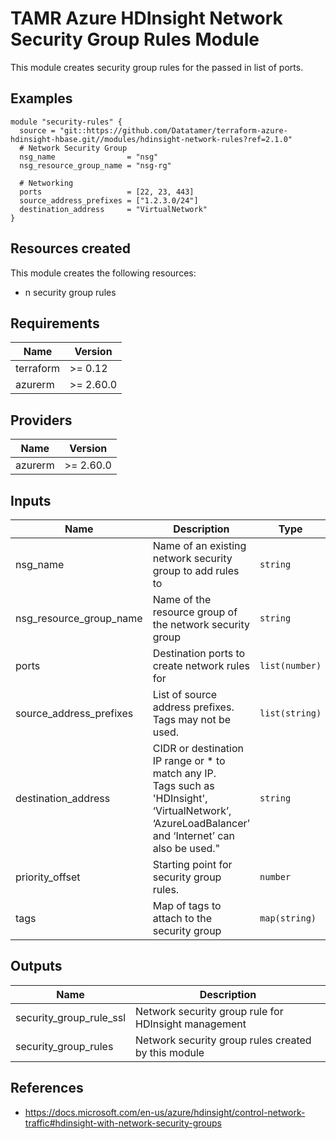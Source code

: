 # TAMR Azure HDInsight Network Security Group Rules Module

This module creates security group rules for the passed in list of ports.

## Examples

```
module "security-rules" {
  source = "git::https://github.com/Datatamer/terraform-azure-hdinsight-hbase.git//modules/hdinsight-network-rules?ref=2.1.0"
  # Network Security Group
  nsg_name                = "nsg"
  nsg_resource_group_name = "nsg-rg"

  # Networking
  ports                   = [22, 23, 443]
  source_address_prefixes = ["1.2.3.0/24"]
  destination_address     = "VirtualNetwork"
}
```

## Resources created
This module creates the following resources:
* n security group rules

<!-- BEGINNING OF PRE-COMMIT-TERRAFORM DOCS HOOK -->
## Requirements

| Name | Version |
|------|---------|
| terraform | >= 0.12 |
| azurerm | >= 2.60.0 |

## Providers

| Name | Version |
|------|---------|
| azurerm | >= 2.60.0 |

## Inputs

| Name | Description | Type | Default | Required |
|------|-------------|------|---------|:--------:|
| nsg\_name | Name of an existing network security group to add rules to | `string` | n/a | yes |
| nsg\_resource\_group\_name | Name of the resource group of the network security group | `string` | n/a | yes |
| ports | Destination ports to create network rules for | `list(number)` | n/a | yes |
| source\_address\_prefixes | List of source address prefixes. Tags may not be used. | `list(string)` | n/a | yes |
| destination\_address | CIDR or destination IP range or \* to match any IP.<br>  Tags such as 'HDInsight', ‘VirtualNetwork’, ‘AzureLoadBalancer’ and ‘Internet’ can also be used." | `string` | `"HDInsight"` | no |
| priority\_offset | Starting point for security group rules. | `number` | `1000` | no |
| tags | Map of tags to attach to the security group | `map(string)` | `{}` | no |

## Outputs

| Name | Description |
|------|-------------|
| security\_group\_rule\_ssl | Network security group rule for HDInsight management |
| security\_group\_rules | Network security group rules created by this module |

<!-- END OF PRE-COMMIT-TERRAFORM DOCS HOOK -->

## References
* https://docs.microsoft.com/en-us/azure/hdinsight/control-network-traffic#hdinsight-with-network-security-groups
